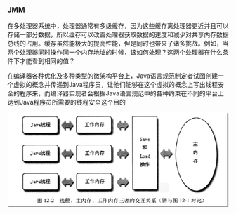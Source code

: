 ### JMM

在多处理器系统中，处理器通常有多级缓存，因为这些缓存离处理器更近并且可以存储一部分数据，所以缓存可以改善处理器获取数据的速度和减少对共享内存数据总线的占用。缓存虽然能极大的提高性能，但是同时也带来了诸多挑战。例如，当两个处理器同时操作同一个内存地址的时候，该如何处理？这两个处理器在什么条件下才能看到相同的值？

在编译器各种优化及多种类型的微架构平台上，Java语言规范制定者试图创建一个虚拟的概念并传递到Java程序员，让他们能够在这个虚拟的概念上写出线程安全的程序来，而编译器实现者会根据Java语言规范中的各种约束在不同的平台上达到Java程序员所需要的线程安全这个目的

![](/assets/20180413143521001.png)

